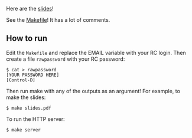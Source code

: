 Here are the [slides](slides.pdf)!

See the [Makefile](Makefile)! It has a lot of comments.

## How to run

Edit the `Makefile` and replace the EMAIL variable with your RC login. Then
create a file `rawpassword` with your RC password:

```
$ cat > rawpassword
[YOUR PASSWORD HERE]
[Control-D]
```

Then run make with any of the outputs as an argument! For example, to make the
slides:

```
$ make slides.pdf
```

To run the HTTP server:

```
$ make server
```
